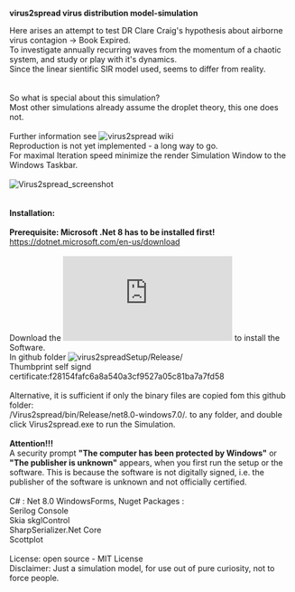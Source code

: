 **virus2spread virus distribution model-simulation**

Here arises an attempt to test DR Clare Craig's hypothesis about airborne virus contagion -> Book Expired.
<br> 
To investigate annually recurring waves from the momentum of a chaotic system, and study or play with it's dynamics.
<br> 
Since the linear sientific SIR model used, seems to differ from reality.
<br>
<br> 
<br>So what is special about this simulation?
<br>Most other simulations already assume the droplet theory, this one does not. 
<br> 
<br>Further information see ![virus2spread wiki](https://github.com/gitfrid/virus2spread/wiki)
<br> 
 Reproduction is not yet implemented - a long way to go.
<br>For maximal Iteration speed minimize the render Simulation Window to the Windows Taskbar.
<br>
<br>
![Virus2spread_screenshot](https://github.com/gitfrid/virus2spread/assets/148685307/44b1183b-f772-417a-aea1-ddfd1f437de1)
<br>
<br>
<br>
**Installation:**
<br>
<br>**Prerequisite: Microsoft .Net 8 has to be installed first!** https://dotnet.microsoft.com/en-us/download
<br>
<br>Download the ![Virus2SpreadSetup.msi](https://github.com/gitfrid/virus2spread/blob/76d5b8504ea72f10f45b8decb091b733b8b69358/virus2spreadSetup/Release/virus2spreadSetup.msi) to install the Software.
<br>In github folder ![virus2spreadSetup/Release/](https://github.com/gitfrid/virus2spread/tree/76d5b8504ea72f10f45b8decb091b733b8b69358/virus2spreadSetup/Release)
<br>Thumbprint self signd certificate:f28154fafc6a8a540a3cf9527a05c81ba7a7fd58
<br>
<br>Alternative, it is  sufficient if only the binary files are copied fom this github folder: 
<br>/Virus2spread/bin/Release/net8.0-windows7.0/*.*  to any folder, and double click Virus2spread.exe to run the Simulation.
<br>
<br>**Attention!!!**
<br>A security prompt **"The computer has been protected by Windows"** or **"The publisher is unknown"** appears, when you first run the setup or the software.
This is because the software is not digitally signed, i.e. the publisher of the software is unknown and not officially certified.
<br>
<br>
C# : Net 8.0 WindowsForms, Nuget Packages : 
<br> 
Serilog Console
<br> 
Skia skglControl
<br> 
SharpSerializer.Net Core
<br>
Scottplot
<br>
<br>
License: open source - MIT License
<br>
Disclaimer: Just a simulation model, for use out of pure curiosity, not to force people.



